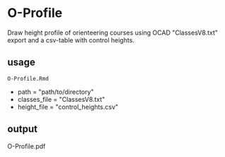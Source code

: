 # O-Profile

Draw height profile of orienteering courses using OCAD "ClassesV8.txt" export and a csv-table with control heights.

## usage
`O-Profile.Rmd`

- path = "path/to/directory"
- classes_file = "ClassesV8.txt"
- height_file = "control_heights.csv"

## output
O-Profile.pdf
